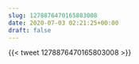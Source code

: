 ```yaml
---
slug: 1278876470165803008
date: 2020-07-03 02:21:25+00:00
draft: false
---
```


{{< tweet 1278876470165803008 >}}
